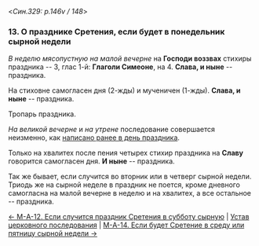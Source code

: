 
<*Син.329: p.146v / 148*>

### 13. О празднике Сретения, если будет в понедельник сырной недели

*В неделю мясопустную на малой вечерне* на **Господи воззвах** стихиры праздника -- 
3, глас 1-й: **Глаголи Симеоне**, на 4. 
**Слава, и ныне** -- праздника. 

На стиховне самогласен дня (2-жды) и мученичен (1-жды). 
**Слава, и ныне** -- праздника. 

Тропарь праздника. 

*На великой вечерне* и *на утрене* последование совершается неизменно, 
как [написано ранее в день праздника](../../../02_february/02_02_SAB.ru.md). 

Только на хвалитех после пения четырех стихир праздника на **Славу** 
говорится самогласен дня. **И ныне** -- праздника. 

Так же бывает, если случится во вторник или в четверг сырной недели. 
Триодь же на сырной неделе в праздник не поется, кроме дневного самогласна 
на малой вечерне в неделю и на хвалитех, а все остальное -- праздника.

[← М-A-12. Если случится праздник Сретения в субботу сырную](m_a_012.md)
| [Устав церковного последования](README.md)
| [М-A-14. Если будет Сретение в среду или пятницу сырной недели  →](m_a_014.md)
